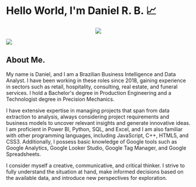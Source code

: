 
# Hello World, I'm Daniel R. B. 📈
<!-- 
![](https://cdn.dribbble.com/users/8619169/screenshots/16116886/media/a63d64bcccad878cb9dfdb9a9f6b6416.gif) -->

<!-- ![](https://static.wixstatic.com/media/6c3893_60b02f5779ab4a239a715f41ba6a007e~mv2_d_5000_1447_s_2.gif) -->

<p align = center>
    <img src = "https://media.tenor.com/2unHkuoMLhcAAAAM/data-code.gif"
</p>

![](https://media.tenor.com/2unHkuoMLhcAAAAM/data-code.gif)

## About Me. 

My name is Daniel, and I am a Brazilian Business Intelligence and Data Analyst. I have been working in these roles since 2018, gaining experience in sectors such as retail, hospitality, consulting, real estate, and funeral services. I hold a Bachelor's degree in Production Engineering and a Technologist degree in Precision Mechanics.

I have extensive expertise in managing projects that span from data extraction to analysis, always considering project requirements and business models to uncover relevant insights and generate innovative ideas. I am proficient in Power BI, Python, SQL, and Excel, and I am also familiar with other programming languages, including JavaScript, C++, HTML5, and CSS3. Additionally, I possess basic knowledge of Google tools such as Google Analytics, Google Looker Studio, Google Tag Manager, and Google Spreadsheets.

I consider myself a creative, communicative, and critical thinker. I strive to fully understand the situation at hand, make informed decisions based on the available data, and introduce new perspectives for exploration.


